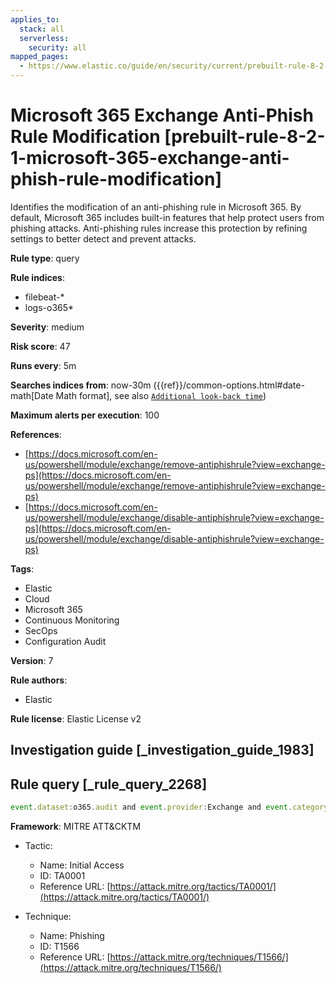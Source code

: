 ```yaml
---
applies_to:
  stack: all
  serverless:
    security: all
mapped_pages:
  - https://www.elastic.co/guide/en/security/current/prebuilt-rule-8-2-1-microsoft-365-exchange-anti-phish-rule-modification.html
---
```


# Microsoft 365 Exchange Anti-Phish Rule Modification [prebuilt-rule-8-2-1-microsoft-365-exchange-anti-phish-rule-modification]

Identifies the modification of an anti-phishing rule in Microsoft 365. By default, Microsoft 365 includes built-in features that help protect users from phishing attacks. Anti-phishing rules increase this protection by refining settings to better detect and prevent attacks.

**Rule type**: query

**Rule indices**:

* filebeat-*
* logs-o365*

**Severity**: medium

**Risk score**: 47

**Runs every**: 5m

**Searches indices from**: now-30m ({{ref}}/common-options.html#date-math[Date Math format], see also [`Additional look-back time`](docs-content://solutions/security/detect-and-alert/create-detection-rule.md#rule-schedule))

**Maximum alerts per execution**: 100

**References**:

* [https://docs.microsoft.com/en-us/powershell/module/exchange/remove-antiphishrule?view=exchange-ps](https://docs.microsoft.com/en-us/powershell/module/exchange/remove-antiphishrule?view=exchange-ps)
* [https://docs.microsoft.com/en-us/powershell/module/exchange/disable-antiphishrule?view=exchange-ps](https://docs.microsoft.com/en-us/powershell/module/exchange/disable-antiphishrule?view=exchange-ps)

**Tags**:

* Elastic
* Cloud
* Microsoft 365
* Continuous Monitoring
* SecOps
* Configuration Audit

**Version**: 7

**Rule authors**:

* Elastic

**Rule license**: Elastic License v2

## Investigation guide [_investigation_guide_1983]



## Rule query [_rule_query_2268]

```js
event.dataset:o365.audit and event.provider:Exchange and event.category:web and event.action:("Remove-AntiPhishRule" or "Disable-AntiPhishRule") and event.outcome:success
```

**Framework**: MITRE ATT&CKTM

* Tactic:

    * Name: Initial Access
    * ID: TA0001
    * Reference URL: [https://attack.mitre.org/tactics/TA0001/](https://attack.mitre.org/tactics/TA0001/)

* Technique:

    * Name: Phishing
    * ID: T1566
    * Reference URL: [https://attack.mitre.org/techniques/T1566/](https://attack.mitre.org/techniques/T1566/)



